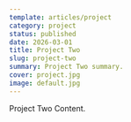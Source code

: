 ```yaml
---
template: articles/project
category: project
status: published
date: 2026-03-01
title: Project Two
slug: project-two
summary: Project Two summary.
cover: project.jpg
image: default.jpg
---
```


Project Two Content.
